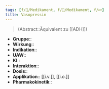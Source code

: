 ```yaml
---
tags: [f/💊/Medikament, f/💊/Medikament, f/💤]
title: Vasopressin
---
```

> (Abstract::Äquivalent zu [[ADH]]) 
- **Gruppe**:: 
- **Wirkung**:: 
- **Indikation**:: 
- **UAW**:: 
- **KI**:: 
- **Interaktion**:: 
- **Dosis**:: 
- **Applikation**:: [[i.v.]], [[i.o.]]
- **Pharmakokinetik**:: 